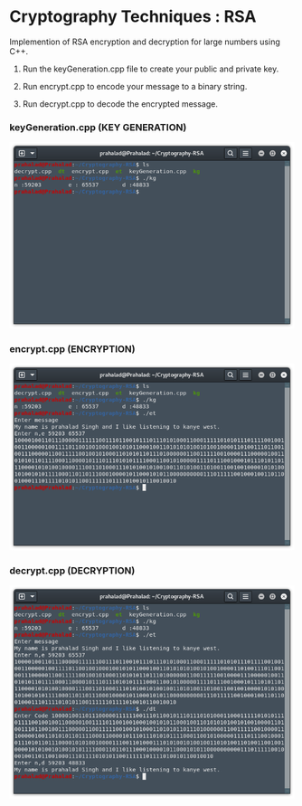 # Cryptography Techniques : RSA
Implemention of RSA encryption and decryption for large numbers using C++.

1. Run the keyGeneration.cpp file to create your public and private key.

2. Run encrypt.cpp to encode your message to a binary string.

3. Run decrypt.cpp to decode the encrypted message.

<h3>keyGeneration.cpp (KEY GENERATION)</h3>

![Key Generation](/1a.png?raw=true "keyGenration.cpp")

<h3>encrypt.cpp (ENCRYPTION)</h3>

![Encryption](/2a.png?raw=true "encrypt.cpp")

<h3>decrypt.cpp (DECRYPTION)</h3>

![Decryption](/3a.png?raw=true "decrypt.cpp")
